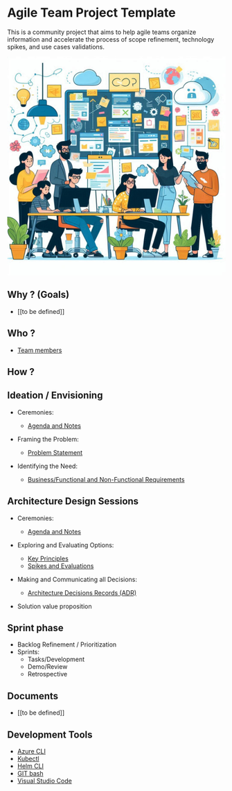 # Agile Team Project Template

This is a community project that aims to help agile teams organize information and accelerate the process of scope refinement, technology spikes, and use cases validations.

![Team Logo](./images/team-logo.png)

## Why ? (Goals)

- [[to be defined]]

## Who ?

- [Team members](./team-members/readme.md)

## How ?

## Ideation / Envisioning  

- Ceremonies:
  - [Agenda and Notes](./ceremonies/envisioning/readme.md)

- Framing the Problem:
  - [Problem Statement](./problem-statement/readme.md)

- Identifying the Need:
  - [Business/Functional and Non-Functional Requirements](./requirements/readme.md)

## Architecture Design Sessions

- Ceremonies:
  - [Agenda and Notes](/ceremonies/ads/README.md)

- Exploring and Evaluating Options:
  - [Key Principles](./principles/readme.md)
  - [Spikes and Evaluations](./spikes/readme.md)

- Making and Communicating all Decisions:
  - [Architecture Decisions Records (ADR)](./decisions/readme.md)

- Solution value proposition

## Sprint phase

- Backlog Refinement / Prioritization
- Sprints:
  - Tasks/Development
  - Demo/Review
  - Retrospective

## Documents

- [[to be defined]]

## Development Tools

- [Azure CLI](https://learn.microsoft.com/pt-br/cli/azure/install-azure-cli)
- [Kubectl](https://kubernetes.io/pt-br/docs/tasks/tools/)
- [Helm CLI](https://github.com/helm/helm)
- [GIT bash](https://git-scm.com/downloads)
- [Visual Studio Code](https://code.visualstudio.com/download)
